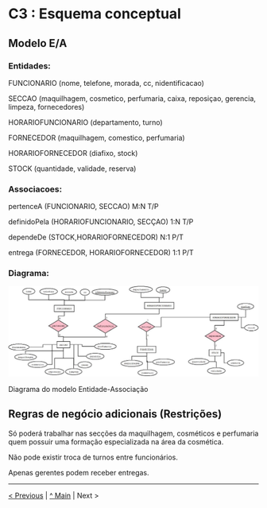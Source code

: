 # C3 : Esquema conceptual

## Modelo E/A


### Entidades: 

FUNCIONARIO (nome, telefone, morada, cc, nidentificacao)

SECCAO (maquilhagem, cosmetico, perfumaria, caixa, reposiçao, gerencia, limpeza, fornecedores) 

HORARIOFUNCIONARIO (departamento, turno)

FORNECEDOR (maquilhagem, comestico, perfumaria)

HORARIOFORNECEDOR (diafixo, stock) 

STOCK (quantidade, validade, reserva) 




### Associacoes:

pertenceA (FUNCIONARIO, SECCAO)                  M:N      T/P

definidoPela (HORARIOFUNCIONARIO, SECÇAO)        1:N      T/P

dependeDe (STOCK,HORARIOFORNECEDOR)              N:1      P/T   

entrega (FORNECEDOR, HORARIOFORNECEDOR)          1:1      P/T




### Diagrama: 

![An alternative description](imagens/diagrama1.png)   

Diagrama do modelo Entidade-Associação



## Regras de negócio adicionais (Restrições)

Só poderá trabalhar nas secções da maquilhagem, cosméticos e perfumaria quem possuir uma formação especializada na área da cosmética. 

Não pode existir troca de turnos entre funcionários. 

Apenas gerentes podem receber entregas. 


---
[< Previous](rei02.md) | [^ Main](https://github.com/exemploTrabalho/reportSIBD01/) | Next >
